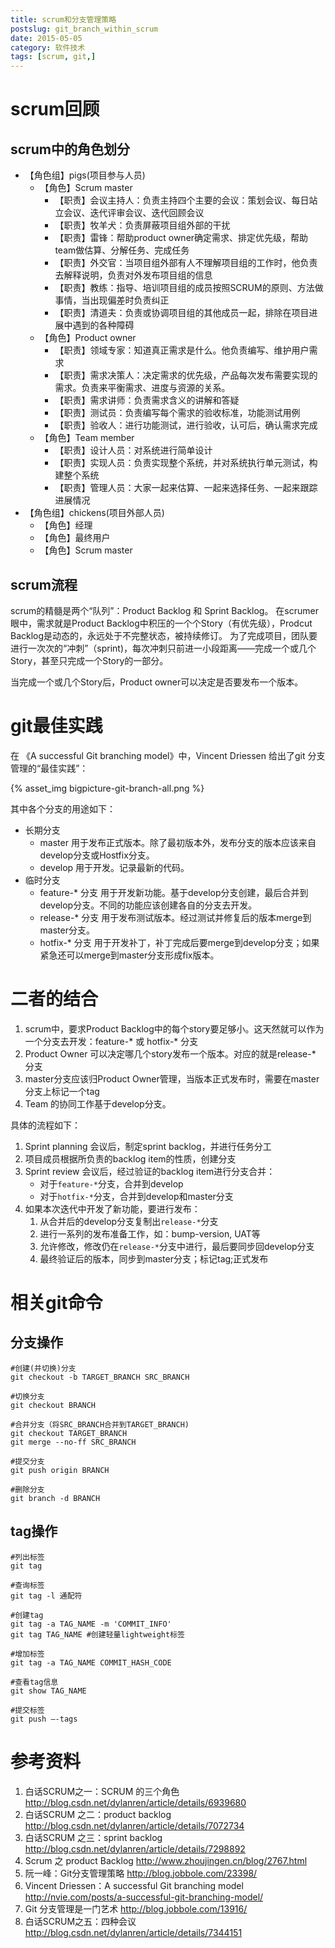 ```yaml
---
title: scrum和分支管理策略
postslug: git_branch_within_scrum
date: 2015-05-05
category: 软件技术
tags: [scrum, git,]
---
```


# scrum回顾

## scrum中的角色划分

- 【角色组】pigs(项目参与人员)
  + 【角色】Scrum master
    * 【职责】会议主持人：负责主持四个主要的会议：策划会议、每日站立会议、迭代评审会议、迭代回顾会议
    * 【职责】牧羊犬：负责屏蔽项目组外部的干扰
    * 【职责】雷锋：帮助product owner确定需求、排定优先级，帮助team做估算、分解任务、完成任务
    * 【职责】外交官：当项目组外部有人不理解项目组的工作时，他负责去解释说明，负责对外发布项目组的信息
    * 【职责】教练：指导、培训项目组的成员按照SCRUM的原则、方法做事情，当出现偏差时负责纠正
    * 【职责】清道夫：负责或协调项目组的其他成员一起，排除在项目进展中遇到的各种障碍
  + 【角色】Product owner
    * 【职责】领域专家：知道真正需求是什么。他负责编写、维护用户需求
    * 【职责】需求决策人：决定需求的优先级，产品每次发布需要实现的需求。负责来平衡需求、进度与资源的关系。
    * 【职责】需求讲师：负责需求含义的讲解和答疑
    * 【职责】测试员：负责编写每个需求的验收标准，功能测试用例
    * 【职责】验收人：进行功能测试，进行验收，认可后，确认需求完成
  + 【角色】Team member
    * 【职责】设计人员：对系统进行简单设计
    * 【职责】实现人员：负责实现整个系统，并对系统执行单元测试，构建整个系统
    * 【职责】管理人员：大家一起来估算、一起来选择任务、一起来跟踪进展情况
- 【角色组】chickens(项目外部人员)
  + 【角色】经理
  + 【角色】最终用户
  + 【角色】Scrum master

## scrum流程


scrum的精髓是两个“队列”：Product Backlog 和 Sprint Backlog。
在scrumer眼中，需求就是Product
Backlog中积压的一个个Story（有优先级），Prodcut
Backlog是动态的，永远处于不完整状态，被持续修订。
为了完成项目，团队要进行一次次的“冲刺”（sprint)，每次冲刺只前进一小段距离——完成一个或几个Story，甚至只完成一个Story的一部分。

当完成一个或几个Story后，Product owner可以决定是否要发布一个版本。

# git最佳实践


在 《A successful Git branching model》中，Vincent Driessen 给出了git
分支管理的“最佳实践”：

{% asset_img bigpicture-git-branch-all.png %}

其中各个分支的用途如下：

-   长期分支
    -   master
        用于发布正式版本。除了最初版本外，发布分支的版本应该来自develop分支或Hostfix分支。
    -   develop 用于开发。记录最新的代码。
-   临时分支
    -   feature-* 分支
        用于开发新功能。基于develop分支创建，最后合并到develop分支。不同的功能应该创建各自的分支去开发。
    -   release-* 分支
        用于发布测试版本。经过测试并修复后的版本merge到master分支。
    -   hotfix-* 分支
        用于开发补丁，补丁完成后要merge到develop分支；如果紧急还可以merge到master分支形成fix版本。

# 二者的结合


1.  scrum中，要求Product
    Backlog中的每个story要足够小。这天然就可以作为一个分支去开发：feature-*
    或 hotfix-* 分支
2.  Product Owner 可以决定哪几个story发布一个版本。对应的就是release-\*
    分支
3.  master分支应该归Product
    Owner管理，当版本正式发布时，需要在master分支上标记一个tag
4.  Team 的协同工作基于develop分支。

具体的流程如下：

1.  Sprint planning 会议后，制定sprint backlog，并进行任务分工
2.  项目成员根据所负责的backlog item的性质，创建分支
3.  Sprint review 会议后，经过验证的backlog item进行分支合并：
    -   对于`feature-*`分支，合并到develop
    -   对于`hotfix-*`分支，合并到develop和master分支
4.  如果本次迭代中开发了新功能，要进行发布：
    1.  从合并后的develop分支复制出`release-*`分支
    2.  进行一系列的发布准备工作，如：bump-version, UAT等
    3.  允许修改，修改仍在`release-*`分支中进行，最后要同步回develop分支
    4.  最终验证后的版本，同步到master分支；标记tag;正式发布

# 相关git命令


## 分支操作


``` {.bash}
#创建(并切换)分支
git checkout -b TARGET_BRANCH SRC_BRANCH

#切换分支
git checkout BRANCH

#合并分支（将SRC_BRANCH合并到TARGET_BRANCH)
git checkout TARGET_BRANCH
git merge --no-ff SRC_BRANCH

#提交分支
git push origin BRANCH

#删除分支
git branch -d BRANCH

```

## tag操作


``` {.bash}
#列出标签
git tag

#查询标签
git tag -l 通配符

#创建tag
git tag -a TAG_NAME -m 'COMMIT_INFO'
git tag TAG_NAME #创建轻量lightweight标签

#增加标签
git tag -a TAG_NAME COMMIT_HASH_CODE

#查看tag信息
git show TAG_NAME

#提交标签
git push –-tags

```

# 参考资料

1.  白话SCRUM之一：SCRUM 的三个角色
    <http://blog.csdn.net/dylanren/article/details/6939680>
2.  白话SCRUM 之二：product backlog
    <http://blog.csdn.net/dylanren/article/details/7072734>
3.  白话SCRUM 之三：sprint backlog
    <http://blog.csdn.net/dylanren/article/details/7298892>
4.  Scrum 之 product Backlog <http://www.zhoujingen.cn/blog/2767.html>
5.  阮一峰：Git分支管理策略 <http://blog.jobbole.com/23398/>
6.  Vincent Driessen：A successful Git branching model
    <http://nvie.com/posts/a-successful-git-branching-model/>
7.  Git 分支管理是一门艺术 <http://blog.jobbole.com/13916/>
8.  白话SCRUM之五：四种会议
    <http://blog.csdn.net/dylanren/article/details/7344151>

